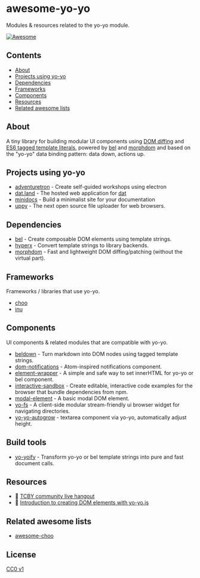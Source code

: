 # awesome-yo-yo
Modules &amp; resources related to the yo-yo module.

[![Awesome](https://cdn.rawgit.com/sindresorhus/awesome/d7305f38d29fed78fa85652e3a63e154dd8e8829/media/badge.svg)](https://github.com/sindresorhus/awesome)

## Contents

- [About](#about)
- [Projects using yo-yo](#projects-using-yo-yo)
- [Dependencies](#dependencies)
- [Frameworks](#frameworks)
- [Components](#components)
- [Resources](#resources)
- [Related awesome lists](#related-awesome-lists)

## About

A tiny library for building modular UI components using [DOM diffing](#morphdom) and [ES6 tagged template literals](#tagged-template-literals), powered by [bel](https://www.npmjs.com/package/bel) and [morphdom](https://www.npmjs.com/package/morphdom) and based on the "yo-yo" data binding pattern: data down, actions up. 

## Projects using yo-yo

- [adventuretron](https://github.com/adventuretron/adventuretron) - Create self-guided workshops using electron
- [dat.land](https://github.com/datproject/dat.land) - The hosted web application for [dat](https://github.com/datproject/dat)
- [minidocs](https://github.com/freeman-lab/minidocs) - Build a minimalist site for your documentation
- [uppy](https://github.com/transloadit/uppy) - The next open source file uploader for web browsers.

## Dependencies

- [bel](https://github.com/shama/bel) - Create composable DOM elements using template strings.
- [hyperx](https://github.com/substack/hyperx) - Convert template strings to library backends.
- [morphdom](https://github.com/patrick-steele-idem/morphdom) - Fast and lightweight DOM diffing/patching (without the virtual part).

## Frameworks

Frameworks / libraries that use yo-yo.

- [choo](https://github.com/yoshuawuyts/choo)
- [inu](https://github.com/ahdinosaur/inu)

## Components

UI components & related modules that are compatible with yo-yo.

- [beldown](https://github.com/sethvincent/beldown) - Turn markdown into DOM nodes using tagged template strings.
- [dom-notifications](https://github.com/finnp/dom-notifications) - Atom-inspired notifications component.
- [element-wrapper](https://github.com/fraserxu/element-wrapper) - A simple and safe way to set innerHTML for yo-yo or bel component.
- [interactive-sandbox](https://github.com/sethvincent/interactive-sandbox) - Create editable, interactive code examples for the browser that bundle dependencies from npm.
- [modal-element](https://github.com/shama/modal-element) - A basic modal DOM element.
- [yo-fs](https://github.com/karissa/yo-fs) - A client-side modular stream-friendly ui browser widget for navigating directories.
- [yo-yo-autogrow](https://github.com/tgfjt/yo-yo-autogrow) - textarea component via yo-yo, automatically adjust height.

## Build tools
- [yo-yoify](https://github.com/shama/yo-yoify) - Transform yo-yo or bel template strings into pure and fast document calls.

## Resources
- :movie_camera: [TCBY community live hangout](https://www.youtube.com/watch?v=a97Mw2z1SAI)
- :book: [Introduction to creating DOM elements with yo-yo.js](https://makerlog.org/posts/create-dom-elements-with-yoyo)

## Related awesome lists

- [awesome-choo](https://github.com/YerkoPalma/awesome-choo)

## License

[CC0 v1](LICENSE)
